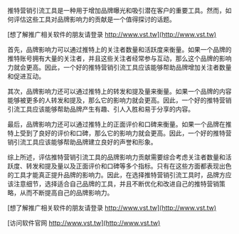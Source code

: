 推特营销引流工具是一种用于增加品牌曝光和吸引潜在客户的重要工具。然而，如何评估这些工具对品牌影响力的贡献是一个值得探讨的话题。

[想了解推广相关软件的朋友请登录 http://www.vst.tw](http://www.vst.tw)

首先，品牌影响力可以通过推特上的关注者数量和活跃度来衡量。如果一个品牌的推特账号拥有大量的关注者，并且这些关注者经常参与互动，那么这个品牌的影响力就会更高。因此，一个好的推特营销引流工具应该能够帮助品牌增加关注者数量和促进互动。

其次，品牌影响力还可以通过推特上的转发和提及量来衡量。如果一个品牌的内容能够被更多的人转发和提及，那么它的影响力就会更高。因此，一个好的推特营销引流工具应该能够帮助品牌产生有趣、引人入胜和易于分享的内容。

最后，品牌影响力还可以通过推特上的正面评价和口碑来衡量。如果一个品牌在推特上受到了良好的评价和口碑，那么它的影响力就会更高。因此，一个好的推特营销引流工具应该能够帮助品牌建立良好的声誉和形象。

综上所述，评估推特营销引流工具的品牌影响力贡献需要综合考虑关注者数量和活跃度、转发和提及量以及正面评价和口碑等多个指标。只有在这些方面都表现出色的工具才能真正提升品牌的影响力。因此，在选择推特营销引流工具时，品牌方应该注意细节，选择适合自己品牌的工具，并且不断优化和改进自己的推特营销策略，从而不断提高自己的品牌影响力。

[想了解推广相关软件的朋友请登录 http://www.vst.tw](http://www.vst.tw)


[访问软件官网 http://www.vst.tw](http://www.vst.tw)
